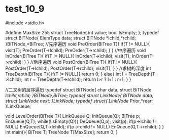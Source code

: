 # test_10_9
#include <stdio.h>

#define MaxSize 255
struct TreeNode{
	int value;
	bool IsEmpty;
};
typedef struct BiTNode{
	ElemType data;
	struct BiTNode *lchild,*rchild;
}BiTNode,*BiTree;
//先序遍历
void PreOrder(BiTree T){
	if(T != NULL){
		visit(T);
		PreOrder(T->lchild);
		PreOrder(T->rchild);
	}
}
//中序遍历
void InOrder(BiTree T){
	if(T != NULL){
		InOrder(T->lchild);
		visit(T);
		InOrder(T->rchild);
	}
}
//后序遍历
void PostOrder(BiTree T){
	if(T != NULL){
		PostOrder(T->lchild);
		PostOrder(T->rchild);
		visit(T);
	}
}
//求树的深度
int TreeDepth(BiTree T){
	if(T != NULL){
		return 0;
	}
	else{
		int l = TreeDepth(T->lchild);
		int r = TreeDepth(T->rchild);
		return l>r ? l+1 : r+1;
	}
}

//二叉树的层序遍历
typedef struct BiTNode{
	char data;
	struct BiTNode *lchild,*rchild;
}BiTNode,*BiTree;
typedef struct LinkNode{
	BiTNode* data;
	struct LinkNode* next;
}LinkNode;
typedef struct{
	LinkNode* Prior,*rear;
}LinkQueue;

void LevelOrder(BiTree T){
	LinkQueue Q;
	InitQueue(Q);
	BiTree p;
	EnQueue(Q,T);
	while(!IsEmpty(Q)){
		DeQueue(Q,p);
		visit(p);
		if(p->lchild != NULL)
			EnQueue(Q,T->lchild);
		if(p->rchild != NULL)
			EnQueue(Q,T->rchild);
	}
}
int main(){
  BiTree T;
  TreeNode T[MaxSize];
  return 0;
}
